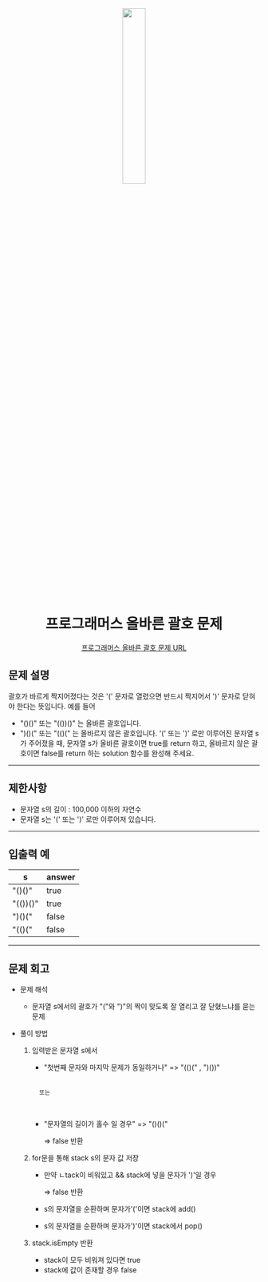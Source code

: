<div align="center">
<img src="" width = "30%" height="30%">

# 프로그래머스 올바른 괄호 문제
[프로그래머스 올바른 괄호 문제 URL](https://school.programmers.co.kr/learn/courses/30/lessons/12909)


</div>



## 문제 설명
괄호가 바르게 짝지어졌다는 것은 '(' 문자로 열렸으면 반드시 짝지어서 ')' 문자로 닫혀야 한다는 뜻입니다. 예를 들어

* "()()" 또는 "(())()" 는 올바른 괄호입니다.
* ")()(" 또는 "(()(" 는 올바르지 않은 괄호입니다.
'(' 또는 ')' 로만 이루어진 문자열 s가 주어졌을 때, 문자열 s가 올바른 괄호이면 true를 return 하고, 올바르지 않은 괄호이면 false를 return 하는 solution 함수를 완성해 주세요.

---
## 제한사항
* 문자열 s의 길이 : 100,000 이하의 자연수
* 문자열 s는 '(' 또는 ')' 로만 이루어져 있습니다.

---
## 입출력 예

|s|answer|
|----|---|
|"()()"|true|
|"(())()"|true|
|")()("|false|
|"(()("|false|
---
## 문제 회고

* 문제 해석
    * 문자열 s에서의 괄호가 "("와 ")"의 짝이 맞도록 잘 열리고 잘 닫혔느냐를 묻는 문제
    
    
* 풀이 방법
    1. 입력받은 문자열 s에서
        * "첫번째 문자와 마지막 문제가 동일하거나" => "(()(" , ")())"
         <br>

             또는
         <br>

        * "문자열의 길이가 홀수 일 경우" => "()()("

            => false 반환

    2.  for문을 통해 stack s의 문자 값 저장
        * 만약 ㄴtack이 비워있고 && stack에 넣을 문자가 ')'일 경우 
            
            => false 반환
        * s의 문자열을 순환하며 문자가'('이면 stack에 add()
        * s의 문자열을 순환하며 문자가')'이면 stack에서 pop()

    3. stack.isEmpty 반환
        * stack이 모두 비워져 있다면 true
        * stack에 값이 존재할 경우 false

          

